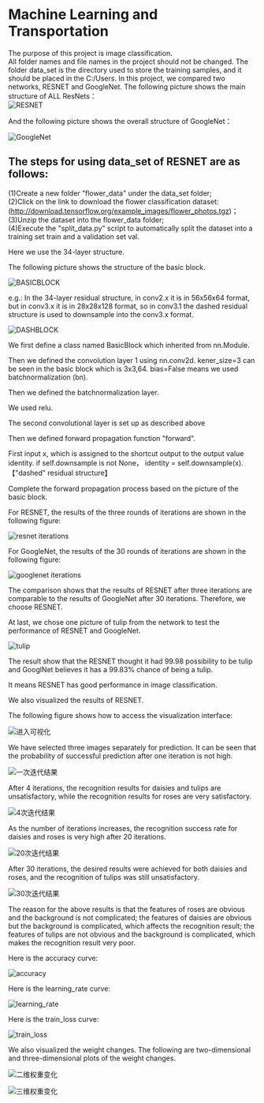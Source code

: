 # Machine Learning and Transportation
The purpose of this project is image classification.  
All folder names and file names in the project should not be changed. The folder data_set is the directory used to store the training samples, and it should be placed in the C:/Users. 
In this project, we compared two networks, RESNET and GoogleNet. The following picture shows the main structure of ALL ResNets：  
![RESNET](https://raw.githubusercontent.com/wangji119/DEEP-LEARNING-/master/resnet34/RESNET.png)   

And the following picture shows the overall structure of GoogleNet：

![GoogleNet](https://raw.githubusercontent.com/wangji119/DEEP-LEARNING-/master/resnet34/GoogleNet.png)



The steps for using data_set of RESNET are as follows:
------------------------
(1)Create a new folder "flower_data" under the data_set folder;  
(2)Click on the link to download the flower classification dataset:(http://download.tensorflow.org/example_images/flower_photos.tgz)；  
(3)Unzip the dataset into the flower_data folder;  
(4)Execute the "split_data.py" script to automatically split the dataset into a training set train and a validation set val.  

Here we use the 34-layer structure.

The following picture shows the structure of the basic block.

![BASICBLOCK](https://raw.githubusercontent.com/wangji119/DEEP-LEARNING-/master/resnet34/BASICBLOCK.png)

e.g.: In the 34-layer residual structure, in conv2.x it is in 56x56x64  format, but in conv3.x it is in 28x28x128 format, so in conv3.1 the  dashed residual structure is used to downsample into the conv3.x format.

![DASHBLOCK](https://raw.githubusercontent.com/wangji119/DEEP-LEARNING-/master/resnet34/DASHBLOCK.png)

We first define a class named BasicBlock which inherited from nn.Module.

Then we defined the convolution layer 1 using nn.conv2d. kener_size=3  can be seen in the basic block which is 3x3,64. bias=False means we used batchnormalization (bn). 

Then we defined the batchnormalization layer.

We used relu. 

The second convolutional layer is set up as described above 

Then we defined forward propagation function "forward". 

First input x, which is assigned to the shortcut output to the output value identity. 
if self.downsample is not None， identity = self.downsample(x). 【"dashed" residual structure】

Complete the forward propagation process based on the picture of the basic block.

For RESNET, the results of the three rounds of iterations are shown in the following figure:

![resnet iterations](https://raw.githubusercontent.com/wangji119/DEEP-LEARNING-/master/figure/resnet%20iterations.png)

For GoogleNet, the results of the 30 rounds of iterations are shown in the following figure:

![googlenet iterations](https://raw.githubusercontent.com/wangji119/DEEP-LEARNING-/master/figure/googlenet%20iterations.png)

The comparison shows that the results of RESNET after three iterations are comparable to the results of GoogleNet after 30 iterations. Therefore, we choose RESNET.

At last, we chose one picture of tulip from the network to test the performance of RESNET and GoogleNet.

![tulip](https://raw.githubusercontent.com/wangji119/DEEP-LEARNING-/master/resnet34/tulip.jpg)

The result show that the RESNET thought it had 99.98 possibility to be tulip and GooglNet believes it has a 99.83% chance of being a tulip.

 It means RESNET has good performance in image classification.

We also visualized the results of RESNET.

The following figure shows how to access the visualization interface:

![进入可视化](https://github.com/wangji119/DEEP-LEARNING-/blob/master/figure/Visualization.png)



We have selected three images separately for prediction. It can be seen that the probability of successful prediction after one iteration is not high.

![一次迭代结果](https://raw.githubusercontent.com/wangji119/DEEP-LEARNING-/master/figure/1%20iterations.png)

After 4 iterations, the recognition results for daisies and tulips are unsatisfactory, while the recognition results for roses are very satisfactory.

![4次迭代结果](https://raw.githubusercontent.com/wangji119/DEEP-LEARNING-/master/figure/4%20iterations.png)



As the number of iterations increases, the recognition success rate for daisies and roses is very high after 20 iterations.

![20次迭代结果](https://raw.githubusercontent.com/wangji119/DEEP-LEARNING-/master/figure/20%20iterations.png)

After 30 iterations, the desired results were achieved for both daisies and roses, and the recognition of tulips was still unsatisfactory.

![30次迭代结果](https://raw.githubusercontent.com/wangji119/DEEP-LEARNING-/master/figure/30%20iterations.png)

The reason for the above results is that the features of roses are obvious and the background is not complicated; the features of daisies are obvious but the background is complicated, which affects the recognition result; the features of tulips are not obvious and the background is complicated, which makes the recognition result very poor. 

Here is the accuracy curve:

![accuracy](https://raw.githubusercontent.com/wangji119/DEEP-LEARNING-/master/figure/accuracy.png)

Here is the learning_rate curve:

![learning_rate](https://raw.githubusercontent.com/wangji119/DEEP-LEARNING-/master/figure/learning_rate.png)

Here is the train_loss curve:

![train_loss](https://raw.githubusercontent.com/wangji119/DEEP-LEARNING-/master/figure/train_loss.png)

We also visualized the weight changes. The following are two-dimensional and three-dimensional plots of the weight changes.

![二维权重变化](https://raw.githubusercontent.com/wangji119/DEEP-LEARNING-/master/figure/Two-dimensional.png)

![三维权重变化](https://raw.githubusercontent.com/wangji119/DEEP-LEARNING-/master/figure/Three-dimensional.png)

